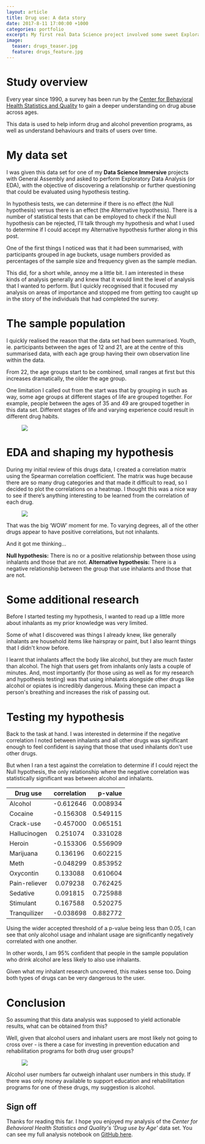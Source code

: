 ```yaml
---
layout: article
title: Drug use: A data story
date: 2017-8-11 17:00:00 +1000
categories: portfolio
excerpt: My first real Data Science project involved some sweet Exploratory Data Analysis and hypothesis testing.
image:
  teaser: drugs_teaser.jpg
  feature: drugs_feature.jpg
---
```


# Study overview
Every year since 1990, a survey has been run by the [Center for Behavioral Health Statistics and Quality](https://www.icpsr.umich.edu/icpsrweb/content/SAMHDA/index.html) to gain a deeper understanding on drug abuse across ages.

This data is used to help inform drug and alcohol prevention programs, as well as understand behaviours and traits of users over time.

# My data set
I was given this data set for one of my __Data Science Immersive__ projects with General Assembly and asked to perform Exploratory Data Analysis (or EDA), with the objective of discovering a relationship or further questioning that could be evaluated using hypothesis testing.

In hypothesis tests, we can determine if there is no effect (the Null hypothesis) versus there is an effect (the Alternative hypothesis). There is a number of statistical tests that can be employed to check if the Null hypothesis can be rejected, I'll talk through my hypothesis and what I used to determine if I could accept my Alternative hypothesis further along in this post.

One of the first things I noticed was that it had been summarised, with participants grouped in age buckets, usage numbers provided as percentages of the sample size and frequency given as the sample median.

This did, for a short while, annoy me a little bit. I am interested in these kinds of analysis generally and knew that it would limit the level of analysis that I wanted to perform. But I quickly recognised that it focused my analysis on areas of importance and stopped me from getting too caught up in the story of the individuals that had completed the survey.

# The sample population
I quickly realised the reason that the data set had been summarised. Youth, ie. participants between the ages of 12 and 21, are at the centre of this summarised data, with each age group having their own observation line within the data.

From 22, the age groups start to be combined, small ranges at first but this increases dramatically, the older the age group.

One limitation I called out from the start was that by grouping in such as way, some age groups at different stages of life are grouped together. For example, people between the ages of 35 and 49 are grouped together in this data set. Different stages of life and varying experience could result in different drug habits.

<figure>
  <img src="images/p2_participants.png">
</figure>

# EDA and shaping my hypothesis
During my initial review of this drugs data, I created a correlation matrix using the Spearman correlation coefficient.
The matrix was huge because there are so many drug categories and that made it difficult to read, so I decided to plot the correlations on a heatmap. I thought this was a nice way to see if there’s anything interesting to be learned from the correlation of each drug.

<figure>
  <img src="images/p2_corr_map.png">
</figure>

That was the big ‘WOW’ moment for me. To varying degrees, all of the other drugs appear to have positive correlations, but not inhalants.

And it got me thinking…

__Null hypothesis:__ There is no or a positive relationship between those using inhalants and those that are not.
__Alternative hypothesis:__ There is a negative relationship between the group that use inhalants and those that are not.

# Some additional research
Before I started testing my hypothesis, I wanted to read up a little more about inhalants as my prior knowledge was very limited.

Some of what I discovered was things I already knew, like generally inhalants are household items like hairspray or paint, but I also learnt things that I didn't know before.

I learnt that inhalants affect the body like alcohol, but they are much faster than alcohol. The high that users get from inhalants only lasts a couple of minutes. And, most importantly (for those using as well as for my research and hypothesis testing) was that using inhalants alongside other drugs like alcohol or opiates is incredibly dangerous. Mixing these can impact a person's breathing and increases the risk of passing out.

# Testing my hypothesis
Back to the task at hand. I was interested in determine if the negative correlation I noted between inhalants and all other drugs was significant enough to feel confident is saying that those that used inhalants don't use other drugs.

But when I ran a test against the correlation to determine if I could reject the Null hypothesis, the only relationship where the negative correlation was statistically significant was between alcohol and inhalants.

| Drug use    | correlation	| p-value |
| ------------- |:-------------:| -----:|
| Alcohol |	-0.612646 |	0.008934 |
| Cocaine	| -0.156308	| 0.549115 |
| Crack-use	| -0.457000	| 0.065151 |
| Hallucinogen |	0.251074 |	0.331028 |
| Heroin	| -0.153306	| 0.556909 |
| Marijuana	| 0.136196	| 0.602215 |
| Meth	| -0.048299	| 0.853952 |
| Oxycontin	| 0.133088	| 0.610604 |
| Pain-reliever |	0.079238	| 0.762425 |
| Sedative |	0.091815 |	0.725988 |
| Stimulant |	0.167588 | 0.520275 |
| Tranquilizer | -0.038698 | 0.882772 |

Using the wider accepted threshold of a p-value being less than 0.05, I can see that only alcohol usage and inhalant usage are significantly negatively correlated with one another.

In other words, I am 95% confident that people in the sample population who drink alcohol are less likely to also use inhalants.

Given what my inhalant research uncovered, this makes sense too. Doing both types of drugs can be very dangerous to the user.

# Conclusion
So assuming that this data analysis was supposed to yield actionable results, what can be obtained from this?

Well, given that alcohol users and inhalant users are most likely not going to cross over - is there a case for investing in prevention education and rehabilitation programs for both drug user groups?

<figure>
  <img src="images/p2_alcohol_vs_inhalant.png">
</figure>

Alcohol user numbers far outweigh inhalant user numbers in this study. If there was only money available to support education and rehabilitation programs for one of these drugs, my suggestion is alcohol.

## Sign off
Thanks for reading this far. I hope you enjoyed my analysis of the _Center for Behavioral Health Statistics and Quality's 'Drug use by Age'_ data set. You can see my full analysis notebook on [GitHub here](https://github.com/laurenscoble/GA-DSi-projects/blob/master/GA-DSI-Project2.ipynb).
